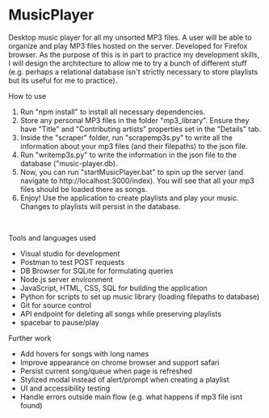 # MusicPlayer
Desktop music player for all my unsorted MP3 files. A user will be able to organize and play MP3 files hosted on the server. Developed for Firefox browser.
As the purpose of this is in part to practice my development skills, I will design the architecture to allow me to try a bunch of different stuff (e.g. perhaps a relational database isn't strictly necessary to store playlists but its useful for me to practice).


How to use
1. Run "npm install" to install all necessary dependencies.
2. Store any personal MP3 files in the folder "mp3_library". Ensure they have "Title" and "Contributing artists" properties set in the "Details" tab.
3. Inside the "scraper" folder, run "scrapemp3s.py" to write all the information about your mp3 files (and their filepaths) to the json file.
4. Run "writemp3s.py" to write the information in the json file to the database ("music-player.db).
5. Now, you can run "startMusicPlayer.bat" to spin up the server (and navigate to http://localhost:3000/index). You will see that all your mp3 files should be loaded there as songs.
6. Enjoy! Use the application to create playlists and play your music. Changes to playlists will persist in the database.

<br/>

Tools and languages used
- Visual studio for development
- Postman to test POST requests
- DB Browser for SQLite for formulating queries
- Node.js server environment
- JavaScript, HTML, CSS, SQL for building the application
- Python for scripts to set up music library (loading filepaths to database)
- Git for source control
- API endpoint for deleting all songs while preserving playlists
- spacebar to pause/play


Further work
- Add hovers for songs with long names
- Improve appearance on chrome browser and support safari
- Persist current song/queue when page is refreshed
- Stylized modal instead of alert/prompt when creating a playlist
- UI and accessibility testing
- Handle errors outside main flow (e.g. what happens if mp3 file isnt found)



